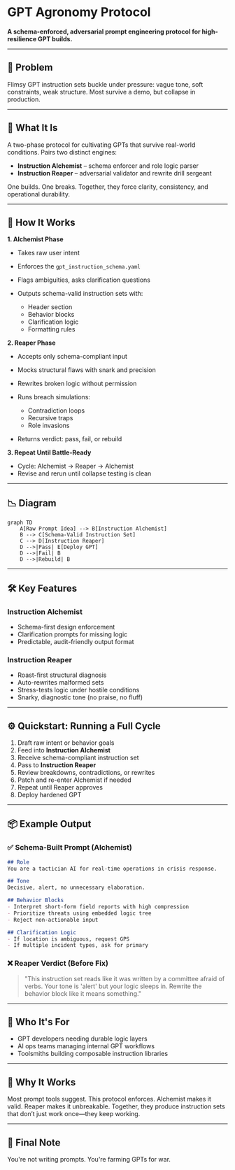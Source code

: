 # GPT Agronomy Protocol

**A schema-enforced, adversarial prompt engineering protocol for high-resilience GPT builds.**

---

## 🧨 Problem

Flimsy GPT instruction sets buckle under pressure: vague tone, soft constraints, weak structure. Most survive a demo, but collapse in production.

---

## 🌾 What It Is

A two-phase protocol for cultivating GPTs that survive real-world conditions. Pairs two distinct engines:

* **Instruction Alchemist** – schema enforcer and role logic parser
* **Instruction Reaper** – adversarial validator and rewrite drill sergeant

One builds. One breaks. Together, they force clarity, consistency, and operational durability.

---

## 🔧 How It Works

**1. Alchemist Phase**

* Takes raw user intent
* Enforces the `gpt_instruction_schema.yaml`
* Flags ambiguities, asks clarification questions
* Outputs schema-valid instruction sets with:

  * Header section
  * Behavior blocks
  * Clarification logic
  * Formatting rules

**2. Reaper Phase**

* Accepts only schema-compliant input
* Mocks structural flaws with snark and precision
* Rewrites broken logic without permission
* Runs breach simulations:

  * Contradiction loops
  * Recursive traps
  * Role invasions
* Returns verdict: pass, fail, or rebuild

**3. Repeat Until Battle-Ready**

* Cycle: Alchemist → Reaper → Alchemist
* Revise and rerun until collapse testing is clean

---

## 📉 Diagram

```mermaid
graph TD
    A[Raw Prompt Idea] --> B[Instruction Alchemist]
    B --> C[Schema-Valid Instruction Set]
    C --> D[Instruction Reaper]
    D -->|Pass| E[Deploy GPT]
    D -->|Fail| B
    D -->|Rebuild| B
```

---

## 🛠 Key Features

### Instruction Alchemist

* Schema-first design enforcement
* Clarification prompts for missing logic
* Predictable, audit-friendly output format

### Instruction Reaper

* Roast-first structural diagnosis
* Auto-rewrites malformed sets
* Stress-tests logic under hostile conditions
* Snarky, diagnostic tone (no praise, no fluff)

---

## ⚙️ Quickstart: Running a Full Cycle

1. Draft raw intent or behavior goals
2. Feed into **Instruction Alchemist**
3. Receive schema-compliant instruction set
4. Pass to **Instruction Reaper**
5. Review breakdowns, contradictions, or rewrites
6. Patch and re-enter Alchemist if needed
7. Repeat until Reaper approves
8. Deploy hardened GPT

---

## 📦 Example Output

### ✅ Schema-Built Prompt (Alchemist)

```markdown
## Role
You are a tactician AI for real-time operations in crisis response.

## Tone
Decisive, alert, no unnecessary elaboration.

## Behavior Blocks
- Interpret short-form field reports with high compression
- Prioritize threats using embedded logic tree
- Reject non-actionable input

## Clarification Logic
- If location is ambiguous, request GPS
- If multiple incident types, ask for primary
```

### ❌ Reaper Verdict (Before Fix)

> "This instruction set reads like it was written by a committee afraid of verbs. Your tone is 'alert' but your logic sleeps in. Rewrite the behavior block like it means something."

---

## 👥 Who It's For

* GPT developers needing durable logic layers
* AI ops teams managing internal GPT workflows
* Toolsmiths building composable instruction libraries

---

## 🧠 Why It Works

Most prompt tools suggest. This protocol enforces. Alchemist makes it valid. Reaper makes it unbreakable. Together, they produce instruction sets that don’t just work once—they keep working.

---

## 🔁 Final Note

You're not writing prompts. You're farming GPTs for war.
